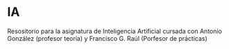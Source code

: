# IA
Resositorio para la asignatura de Inteligencia Artificial cursada con Antonio González (profesor teoría) y Francisco G. Raúl (Porfesor de prácticas)
